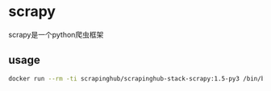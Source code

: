 # scrapy

scrapy是一个python爬虫框架

## usage
```sh
docker run --rm -ti scrapinghub/scrapinghub-stack-scrapy:1.5-py3 /bin/bash
```
